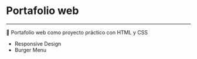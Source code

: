 # Portafolio web

------------
🐼 Portafolio web como proyecto práctico con HTML y CSS

- Responsive Design
- Burger Menu
